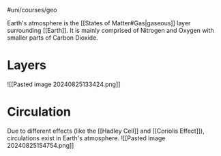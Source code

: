 #uni/courses/geo 

Earth's atmosphere is the [[States of Matter#Gas|gaseous]] layer surrounding [[Earth]].
It is mainly comprised of Nitrogen and Oxygen with smaller parts of Carbon Dioxide.

# Layers

![[Pasted image 20240825133424.png]]

# Circulation

Due to different effects (like the [[Hadley Cell]] and [[Coriolis Effect]]), circulations exist in Earth's atmosphere.
![[Pasted image 20240825154754.png]]



